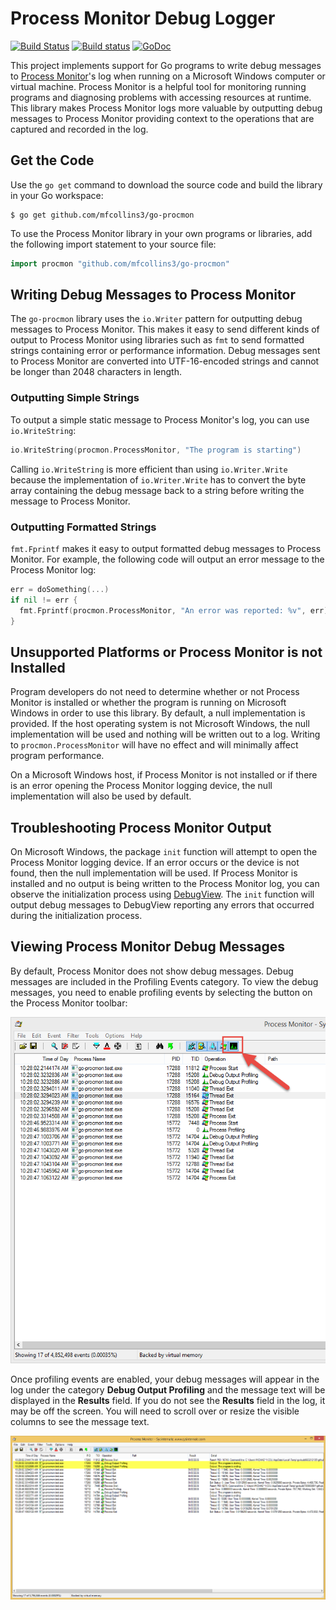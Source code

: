 Process Monitor Debug Logger
============================
[![Build Status](https://travis-ci.org/mfcollins3/go-procmon.svg?branch=master)](https://travis-ci.org/mfcollins3/go-procmon)
[![Build status](https://ci.appveyor.com/api/projects/status/68svi8eg64gehc42/branch/master?svg=true)](https://ci.appveyor.com/project/mfcollins3/go-procmon/branch/master)
[![GoDoc](https://godoc.org/github.com/mfcollins3/go-procmon?status.svg)](https://godoc.org/github.com/mfcollins3/go-procmon)

This project implements support for Go programs to write debug messages
to [Process Monitor](https://technet.microsoft.com/en-us/Library/bb896645.aspx)'s
log when running on a Microsoft Windows computer or
virtual machine. Process Monitor is a helpful tool for monitoring
running programs and diagnosing problems with accessing resources at
runtime. This library makes Process Monitor logs more valuable by
outputting debug messages to Process Monitor providing context to the
operations that are captured and recorded in the log.

Get the Code
------------
Use the `go get` command to download the source code and build the
library in your Go workspace:

    $ go get github.com/mfcollins3/go-procmon

To use the Process Monitor library in your own programs or libraries,
add the following import statement to your source file:

```go
import procmon "github.com/mfcollins3/go-procmon"
```

Writing Debug Messages to Process Monitor
-----------------------------------------
The `go-procmon` library uses the `io.Writer` pattern for outputting
debug messages to Process Monitor. This makes it easy to send different
kinds of output to Process Monitor using libraries such as `fmt` to send
formatted strings containing error or performance information. Debug
messages sent to Process Monitor are converted into UTF-16-encoded
strings and cannot be longer than 2048 characters in length.

### Outputting Simple Strings

To output a simple static message to Process Monitor's log, you can
use `io.WriteString`:

```go
io.WriteString(procmon.ProcessMonitor, "The program is starting")
```

Calling `io.WriteString` is more efficient than using `io.Writer.Write`
because the implementation of `io.Writer.Write` has to convert the byte
array containing the debug message back to a string before writing the
message to Process Monitor.

### Outputting Formatted Strings

`fmt.Fprintf` makes it easy to output formatted debug messages to
Process Monitor. For example, the following code will output an error
message to the Process Monitor log:

```go
err = doSomething(...)
if nil != err {
  fmt.Fprintf(procmon.ProcessMonitor, "An error was reported: %v", err)
}
```

Unsupported Platforms or Process Monitor is not Installed
---------------------------------------------------------
Program developers do not need to determine whether or not Process
Monitor is installed or whether the program is running on Microsoft
Windows in order to use this library. By default, a null implementation
is provided. If the host operating system is not Microsoft Windows, the
null implementation will be used and nothing will be written out to a
log. Writing to `procmon.ProcessMonitor` will have no effect and will
minimally affect program performance.

On a Microsoft Windows host, if Process Monitor is not installed or if
there is an error opening the Process Monitor logging device, the null
implementation will also be used by default.

Troubleshooting Process Monitor Output
--------------------------------------
On Microsoft Windows, the package `init` function will attempt to open
the Process Monitor logging device. If an error occurs or the device is
not found, then the null implementation will be used. If Process
Monitor is installed and no output is being written to the Process
Monitor log, you can observe the initialization process using
[DebugView](https://technet.microsoft.com/en-us/Library/bb896647.aspx).
The `init` function will output debug messages to DebugView reporting
any errors that occurred during the initialization process.

Viewing Process Monitor Debug Messages
--------------------------------------
By default, Process Monitor does not show debug messages. Debug messages
are included in the Profiling Events category. To view the debug
messages, you need to enable profiling events by selecting the button on
the Process Monitor toolbar:

![Enable Profiling Events](images/enable_profile_events.png)

Once profiling events are enabled, your debug messages will appear in
the log under the category **Debug Output Profiling** and the message
text will be displayed in the **Results** field. If you do not see the
**Results** field in the log, it may be off the screen. You will need
to scroll over or resize the visible columns to see the message text.

![Debug Events](images/debug_messages.png)
